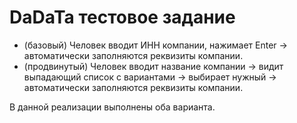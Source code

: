 # DaDaTa тестовое задание

* (базовый) Человек вводит ИНН компании, нажимает Enter → автоматически заполняются реквизиты компании.
* (продвинутый) Человек вводит название компании → видит выпадающий список с вариантами → выбирает нужный → автоматически заполняются реквизиты компании.

В данной реализации выполнены оба варианта.
